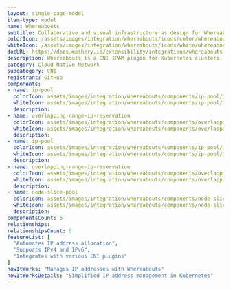 ```yaml
---
layout: single-page-model
item-type: model
name: Whereabouts
subtitle: Collaborative and visual infrastructure as design for Whereabouts
colorIcon: /assets/images/integration/whereabouts/icons/color/whereabouts-color.svg
whiteIcon: /assets/images/integration/whereabouts/icons/white/whereabouts-white.svg
docURL: https://docs.meshery.io/extensibility/integrations/whereabouts
description: Whereabouts is a CNI IPAM plugin for Kubernetes clusters. It dynamically assigns IP addresses cluster-wide. Features both IPv4 and IPv6 addressing.
category: Cloud Native Network
subcategory: CNI
registrant: GitHub
components: 
- name: ip-pool
  colorIcon: assets/images/integration/whereabouts/components/ip-pool/icons/color/ip-pool-color.svg
  whiteIcon: assets/images/integration/whereabouts/components/ip-pool/icons/white/ip-pool-white.svg
  description: 
- name: overlapping-range-ip-reservation
  colorIcon: assets/images/integration/whereabouts/components/overlapping-range-ip-reservation/icons/color/overlapping-range-ip-reservation-color.svg
  whiteIcon: assets/images/integration/whereabouts/components/overlapping-range-ip-reservation/icons/white/overlapping-range-ip-reservation-white.svg
  description: 
- name: ip-pool
  colorIcon: assets/images/integration/whereabouts/components/ip-pool/icons/color/ip-pool-color.svg
  whiteIcon: assets/images/integration/whereabouts/components/ip-pool/icons/white/ip-pool-white.svg
  description: 
- name: overlapping-range-ip-reservation
  colorIcon: assets/images/integration/whereabouts/components/overlapping-range-ip-reservation/icons/color/overlapping-range-ip-reservation-color.svg
  whiteIcon: assets/images/integration/whereabouts/components/overlapping-range-ip-reservation/icons/white/overlapping-range-ip-reservation-white.svg
  description: 
- name: node-slice-pool
  colorIcon: assets/images/integration/whereabouts/components/node-slice-pool/icons/color/node-slice-pool-color.svg
  whiteIcon: assets/images/integration/whereabouts/components/node-slice-pool/icons/white/node-slice-pool-white.svg
  description: 
componentsCount: 5
relationships: 
relationshipsCount: 0
featureList: [
  "Automates IP address allocation",
  "Supports IPv4 and IPv6",
  "Integrates with various CNI plugins"
]
howItWorks: "Manages IP addresses with Whereabouts"
howItWorksDetails: "Simplified IP address management in Kubernetes"
---
```


